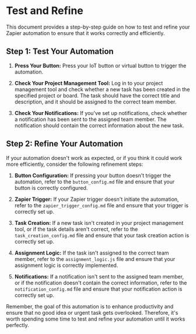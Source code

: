 # Test and Refine

This document provides a step-by-step guide on how to test and refine your Zapier automation to ensure that it works correctly and efficiently.

## Step 1: Test Your Automation

1. **Press Your Button:** Press your IoT button or virtual button to trigger the automation. 

2. **Check Your Project Management Tool:** Log in to your project management tool and check whether a new task has been created in the specified project or board. The task should have the correct title and description, and it should be assigned to the correct team member.

3. **Check Your Notifications:** If you've set up notifications, check whether a notification has been sent to the assigned team member. The notification should contain the correct information about the new task.

## Step 2: Refine Your Automation

If your automation doesn't work as expected, or if you think it could work more efficiently, consider the following refinement steps:

1. **Button Configuration:** If pressing your button doesn't trigger the automation, refer to the `button_config.md` file and ensure that your button is correctly configured.

2. **Zapier Trigger:** If your Zapier trigger doesn't initiate the automation, refer to the `zapier_trigger_config.md` file and ensure that your trigger is correctly set up.

3. **Task Creation:** If a new task isn't created in your project management tool, or if the task details aren't correct, refer to the `task_creation_config.md` file and ensure that your task creation action is correctly set up.

4. **Assignment Logic:** If the task isn't assigned to the correct team member, refer to the `assignment_logic.js` file and ensure that your assignment logic is correctly implemented.

5. **Notifications:** If a notification isn't sent to the assigned team member, or if the notification doesn't contain the correct information, refer to the `notification_config.md` file and ensure that your notification action is correctly set up.

Remember, the goal of this automation is to enhance productivity and ensure that no good idea or urgent task gets overlooked. Therefore, it's worth spending some time to test and refine your automation until it works perfectly.
